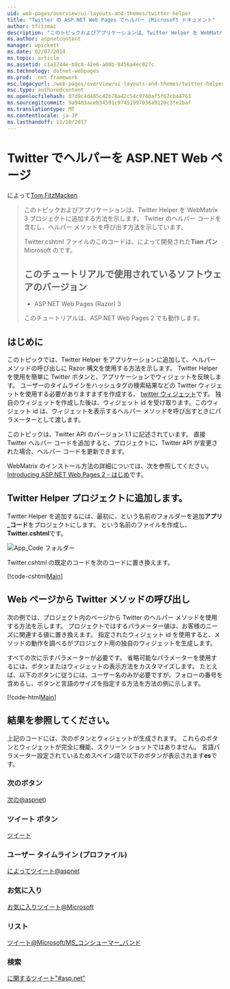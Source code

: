 ```yaml
---
uid: web-pages/overview/ui-layouts-and-themes/twitter-helper
title: "Twitter の ASP.NET Web Pages でヘルパー |Microsoft ドキュメント"
author: tfitzmac
description: "このトピックおよびアプリケーションは、Twitter Helper を WebMatrix 3 プロジェクトに追加する方法を示します。 Twitter のヘルパー コードを含むし、ヘルパーを呼び出す方法を示しています."
ms.author: aspnetcontent
manager: wpickett
ms.date: 02/07/2014
ms.topic: article
ms.assetid: c1a1244e-b9c8-42e6-a00b-8456a4ec027c
ms.technology: dotnet-webpages
ms.prod: .net-framework
msc.legacyurl: /web-pages/overview/ui-layouts-and-themes/twitter-helper
msc.type: authoredcontent
ms.openlocfilehash: 07d9c4d485c42b78a42c54c9740af5f67cb44763
ms.sourcegitcommit: 9a9483aceb34591c97451997036a9120c3fe2baf
ms.translationtype: MT
ms.contentlocale: ja-JP
ms.lasthandoff: 11/10/2017
---
```

<a name="twitter-helper-with-aspnet-web-pages"></a>Twitter でヘルパーを ASP.NET Web ページ
====================
によって[Tom FitzMacken](https://github.com/tfitzmac)

> このトピックおよびアプリケーションは、Twitter Helper を WebMatrix 3 プロジェクトに追加する方法を示します。 Twitter のヘルパー コードを含むし、ヘルパー メソッドを呼び出す方法を示しています。
> 
> Twitter.cshtml ファイルのこのコードは、によって開発された**Tian パン**Microsoft のです。
> 
> ## <a name="software-versions-used-in-the-tutorial"></a>このチュートリアルで使用されているソフトウェアのバージョン
> 
> 
> - ASP.NET Web Pages (Razor) 3
>   
> 
> このチュートリアルは、ASP.NET Web Pages 2 でも動作します。


## <a name="introduction"></a>はじめに

このトピックでは、Twitter Helper をアプリケーションに追加して、ヘルパー メソッドの呼び出しに Razor 構文を使用する方法を示します。 Twitter Helper を使用を簡単に Twitter ボタンと、アプリケーションでウィジェットを反映します。 ユーザーのタイムラインをハッシュタグの検索結果などの Twitter ウィジェットを使用する必要がありますまずを作成する、 [twitter ウィジェット](https://twitter.com/settings/widgets)です。 独自のウィジェットを作成した後は、ウィジェット id を受け取ります。このウィジェット id は、ウィジェットを表示するヘルパー メソッドを呼び出すときにパラメーターとして渡します。

このトピックは、Twitter API のバージョン 1.1 に記述されています。 直接 Twitter ヘルパー コードを追加すると、プロジェクトに、Twitter API が変更された場合、ヘルパー コードを更新できます。

WebMatrix のインストール方法の詳細については、次を参照してください。 [Introducing ASP.NET Web Pages 2 - はじめ](../getting-started/introducing-aspnet-web-pages-2/getting-started.md)です。

## <a name="add-twitter-helper-to-your-project"></a>Twitter Helper プロジェクトに追加します。

Twitter Helper を追加するには、最初に、という名前のフォルダーを追加**アプリ\_コード**をプロジェクトにします。 という名前のファイルを作成し、 **Twitter.cshtml**です。

![App_Code フォルダー](twitter-helper/_static/image1.png)

Twitter.cshtml の既定のコードを次のコードに置き換えます。

[!code-cshtml[Main](twitter-helper/samples/sample1.cshtml)]

## <a name="call-twitter-methods-from-your-web-pages"></a>Web ページから Twitter メソッドの呼び出し

次の例では、プロジェクト内のページから Twitter のヘルパー メソッドを使用する方法を示します。 プロジェクトではするパラメーター値は、お客様のニーズに関連する値に置き換えます。 指定されたウィジェット id を使用すると、メソッドの動作を調べるがプロジェクト用の独自のウィジェットを生成します。

すべての次に示すパラメーターが必要です。 省略可能なパラメーターを使用するには、ボタンまたはウィジェットの表示方法をカスタマイズします。 たとえば、以下のボタンに従うには、ユーザー名のみが必要ですが、フォローの番号を含めるし、ボタンと言語のサイズを指定する方法を方法の例に示します。

[!code-html[Main](twitter-helper/samples/sample2.html)]

## <a name="see-the-results"></a>結果を参照してください。

上記のコードには、次のボタンとウィジェットが生成されます。 これらのボタンとウィジェットが完全に機能、スクリーン ショットではありません。 言語パラメーター設定されているためスペイン語で以下のボタンが表示されます**es**です。

### <a name="follow-button"></a>次のボタン

[次の@aspnet)](https://twitter.com/aspnet)<script>! (d、s、id) 関数 {var js、fjs d.getElementsByTagName(s) [0], p =/^http:/.test(d.location) を = ですか?'http': 'https';場合 (! d.getElementById(id)) {js = d.createElement(s); js.id = id; js.src = p + '://platform.twitter.com/widgets.js'; fjs.parentNode.insertBefore (js、fjs);}}(ドキュメント、'script'、' twitter wjs');</script>

### <a name="tweet-button"></a>ツイート ボタン

[ツイート](https://twitter.com/share)<script>! (d、s、id) 関数 {var js、fjs d.getElementsByTagName(s) [0], p =/^http:/.test(d.location) を = ですか?'http': 'https';場合 (! d.getElementById(id)) {js = d.createElement(s); js.id = id; js.src = p + '://platform.twitter.com/widgets.js'; fjs.parentNode.insertBefore (js、fjs);}}(ドキュメント、'script'、' twitter wjs');</script>

### <a name="user-timeline-profile"></a>ユーザー タイムライン (プロファイル)

[によってツイート@aspnet ](https://twitter.com/aspnet) <script>! (d、s、id) 関数 {var js、fjs d.getElementsByTagName(s) [0], p =/^http:/.test(d.location) を = ですか?'http': 'https';場合 (! d.getElementById(id)) {js = d.createElement(s); js.id = id; js.src = p +"://platform.twitter.com/widgets.js"; fjs.parentNode.insertBefore (js、fjs);}}(ドキュメント、"script"、"twitter wjs") です。</script>

### <a name="favorites"></a>お気に入り

[お気に入りツイート@Microsoft ](https://twitter.com/Microsoft/favorites) <script>! (d、s、id) 関数 {var js、fjs d.getElementsByTagName(s) [0], p =/^http:/.test(d.location) を = ですか?'http': 'https';場合 (! d.getElementById(id)) {js = d.createElement(s); js.id = id; js.src = p +"://platform.twitter.com/widgets.js"; fjs.parentNode.insertBefore (js、fjs);}}(ドキュメント、"script"、"twitter wjs") です。</script>

### <a name="list"></a>リスト

[ツイート@Microsoft/MS\_コンシューマー\_バンド](https://twitter.com/microsoft/ms-consumer-brands/)<script>! (d、s、id) 関数 {var js、fjs d.getElementsByTagName(s) [0], p =/^http:/.test(d.location) を = ですか?'http': 'https';場合 (! d.getElementById(id)) {js = d.createElement(s); js.id = id; js.src = p +"://platform.twitter.com/widgets.js"; fjs.parentNode.insertBefore (js、fjs);}}(ドキュメント、"script"、"twitter wjs") です。</script>

### <a name="search"></a>検索

[に関するツイート&quot;#asp.net&quot;](https://twitter.com/search?q=%23asp.net)<script>! (d、s、id) 関数 {var js、fjs d.getElementsByTagName(s) [0], p =/^http:/.test(d.location) を = ですか?'http': 'https';場合 (! d.getElementById(id)) {js = d.createElement(s); js.id = id; js.src = p +"://platform.twitter.com/widgets.js"; fjs.parentNode.insertBefore (js、fjs);}}(ドキュメント、"script"、"twitter wjs") です。</script>
